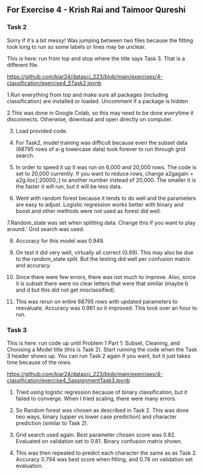 ## For Exercise 4 - Krish Rai and Taimoor Qureshi

### Task 2

Sorry if it's a bit messy! Was jumping between two files because the fitting took long to run so some labels or lines may be unclear.

This is here: run from top and stop where the title says Task 3. That is a different file.

https://github.com/kiar24/datasci_223/blob/main/exercises/4-classification/exercise4_5Task2.ipynb

1.Run everything from top and make sure all packages (including classification) are installed or loaded. Uncomment if a package is hidden

2.This was done in Google Colab, so this may need to be done everytime it disconnects. Otherwise, download and open directly on computer.

3. Load provided code. 

4. For Task2, model training was difficult because even the subset data (68795 rows of a-g lowercase data) took forever to run through grid search.

5. In order to speed it up it was run on 6,000 and 20,000 rows. The code is set to 20,000 currently. If you want to reduce rows, change a2gagain = a2g.iloc[:20000,:] to another number instead of 20,000. The smaller it is the faster it will run, but it will be less data.

6. Went with random forest because it tends to do well and the parameters are easy to adjust. Logistic regression works better with binary and boost and other methods were not used as forest did well.

7.Random_state was set when splitting data. Change this if you want to play around.' Grid search was used.

8. Accuracy for this model was 0.949. 

9. On test it did very well, virtually all correct (0.99). This may also be due to the random_state split. But the testing did well per confusion matrix and accuracy.

10. Since there were few errors, there was not much to improve. Also, since it is subset there were no clear letters that were that similar (maybe b and d but this did not get misclassified).

11. This was rerun on entire 68795 rows with updated parameters to reevaluate. Accuracy was 0.961 so it improved. This took over an hour to run.

### Task 3
This is here: run code up until Problem 1 Part 1: Subset, Cleaning, and Choosing a Model title (this is Task 2). Start running the code when the Task 3 header shows up. You can run Task 2 again if you want, but it just takes time because of the rows.

https://github.com/kiar24/datasci_223/blob/main/exercises/4-classification/exercise4_5assignmentTask3.ipynb

1. Tried using logistic regression because of binary classification, but it failed to converge. When I tried scaling, there were many errors.

2. So Random forest was chosen as described in Task 2. This was done two ways, binary (upper vs lower case prediction) and character prediction (similar to Task 2).

3. Grid search used again. Best parameter chosen score was 0.82. Evaluated on validation set to 0.81. Binary confusion matrix shown.

4. This was then repeated to predict each character the same as as Task 2. Accuracy 0.794 was best score when fitting, and 0.78 on validation set evaluation.
